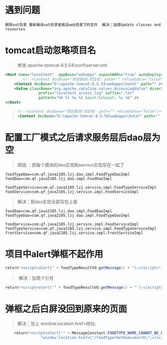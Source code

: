 # 遇到问题

```
删除out目录 重新编译out目录里面没web目录下的文件  解决：选择Update classes and resources
```

# tomcat启动忽略项目名

> 修改 apache-tomcat-8.5.54\conf\server.xml

```xml
<Host name="localhost"  appBase="webapps" unpackWARs="true" autoDeploy="true">
		<!--<Context docBase="项目路径\项目名" path="" reloadable="false"/>-->
	<Context docBase="D:\apache-tomcat-8.5.54\webapps\hotel" path="" reloadable="false"/> 
    <Valve className="org.apache.catalina.valves.AccessLogValve" directory="logs"
               prefix="localhost_access_log" suffix=".txt"
               pattern="%h %l %u %t &quot;%r&quot; %s %b" />
</Host>
```

> ```xml
> <!--<Context docBase="项目路径\项目名" path="" reloadable="false"/>-->
> <Context docBase="D:\apache-tomcat-8.5.54\webapps\hotel" path="" reloadable="false"/>
> ```

# 配置工厂模式之后请求服务层后dao层为空

>原因 ：把每个模块的dao实现和service实现写在一起了

```properties
foodTypeDao=com.qf.java2105.lzj.dao.impl.FoodTypeDaoImpl
foodDao=com.qf.java2105.lzj.dao.impl.FoodDaoImpl

foodTypeService=com.qf.java2105.lzj.service.impl.FoodTypeServiceImpl
foodService=com.qf.java2105.lzj.service.impl.FoodServiceImpl

```

>解决：把dao实现全部写在上面

```properties
foodDao=com.qf.java2105.lzj.dao.impl.FoodDaoImpl
foodTypeDao=com.qf.java2105.lzj.dao.impl.FoodTypeDaoImpl

foodService=com.qf.java2105.lzj.service.impl.FoodServiceImpl
foodTypeService=com.qf.java2105.lzj.service.impl.FoodTypeServiceImpl
frontService=com.qf.java2105.lzj.service.impl.FrontServiceImpl

```

#  项目中alert弹框不起作用

```java
return"<script>alert(" + foodTypeResultVO.getMessage() + ");</script>";
```

> ​	解决：加两个引号

```java
return"<script>alert('" + foodTypeResultVO.getMessage() + "');</script>";
```

# 弹框之后白屏没回到原来的页面

>解决：加上 window.location.href=地址;

```java
    return"<script>alert('" + MessageConstant.FOODTYPE_NAME_CANNOT_BE_EMPTY + "');" +
                "window.location.href=\"/foodType?method=search\";</script>";
```


